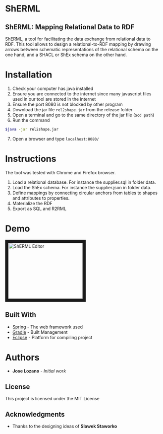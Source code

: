 # ShERML
## ShERML: Mapping Relational Data to RDF
ShERML, a tool for facilitating the data exchange from relational data to RDF. This tool allows to design a relational-to-RDF mapping by drawing arrows between schematic representations of the relational schema on the one hand, and a SHACL or ShEx schema on the other hand.
# Installation #
1. Check your computer has java installed
2. Ensure you are connected to the internet since many javascript files used in our tool are stored in the internet
3. Ensure the port 8080 is not blocked by other program
4. Download the jar file ```rel2shape.jar``` from the release folder 
5. Open a terminal  and go to the same directory of the jar file (```$cd path```)
6. Run the command 
``` bash
$java -jar rel2shape.jar
```
7. Open a browser and type
```localhost:8080/```

# Instructions #
The tool was tested with Chrome and Firefox browser.
1. Load a relational database. For instance the supplier.sql in folder data.
2. Load the ShEx schema. For instance the supplier.json in folder data.
3. Define mappings by connecting circular anchors from tables to shapes and attributes to properties.
4. Materialize the RDF
5. Export as SQL and R2RML

# Demo #
<a href="http://www.youtube.com/watch?feature=player_embedded&v=6llcKyTgEpw
" target="_blank"><img src="http://img.youtube.com/vi/6llcKyTgEpw/0.jpg" 
alt="ShERML Editor" width="240" height="180" border="10" /></a>

## Built With
* [Spring](https://spring.io/) - The web framework used
* [Gradle](https://gradle.org/) - Built Management
* [Eclipse](https://www.eclipse.org/) - Platform for compiling project

# Authors #
* **Jose Lozano** - *Initial work*

## License
This project is licensed under the MIT License

## Acknowledgments
* Thanks to the designing ideas of **Slawek Staworko** 
